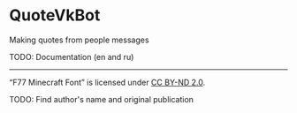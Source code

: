 # QuoteVkBot
Making quotes from people messages

TODO: Documentation (en and ru)

---------

“F77 Minecraft Font” is licensed under [CC BY-ND 2.0](https://creativecommons.org/licenses/by-nd/2.0/). 

TODO: Find author's name and original publication
